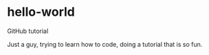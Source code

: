 # hello-world
GitHub tutorial

Just a guy, trying to learn how to code, doing a tutorial that is so fun. 
